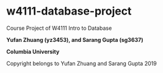 # w4111-database-project

Course Project of W4111 Intro to Database 

**Yufan Zhuang (yz3453), and Sarang Gupta (sg3637)**

**Columbia University**

Copyright belongs to Yufan Zhuang and Sarang Gupta 2019
